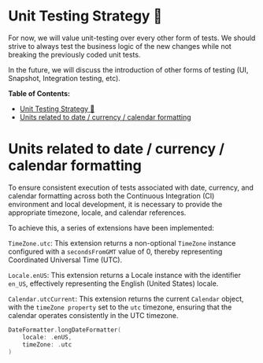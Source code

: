 # Unit Testing Strategy 🧪

For now, we will value unit-testing over every other form of tests. We should strive to always test the business logic of the new changes while not breaking the previously coded unit tests.

In the future, we will discuss the introduction of other forms of testing (UI, Snapshot, Integration testing, etc).

**Table of Contents:**
- [Unit Testing Strategy 🧪](#unit-testing-strategy-)
- [Units related to date / currency / calendar formatting](#units-related-to-date--currency--calendar-formatting)

# Units related to date / currency / calendar formatting

To ensure consistent execution of tests associated with date, currency, and calendar formatting across both the Continuous Integration (CI) environment and local development, it is necessary to provide the appropriate timezone, locale, and calendar references.

To achieve this, a series of extensions have been implemented:

`TimeZone.utc`: This extension returns a non-optional `TimeZone` instance configured with a `secondsFromGMT` value of 0, thereby representing Coordinated Universal Time (UTC).

`Locale.enUS`: This extension returns a Locale instance with the identifier `en_US`, effectively representing the English (United States) locale.

`Calendar.utcCurrent`: This extension returns the current `Calendar` object, with the `timeZone property` set to the `utc` timezone, ensuring that the calendar operates consistently in the UTC timezone.

```swift
DateFormatter.longDateFormatter(
	locale: .enUS,
	timeZone: .utc
)
```